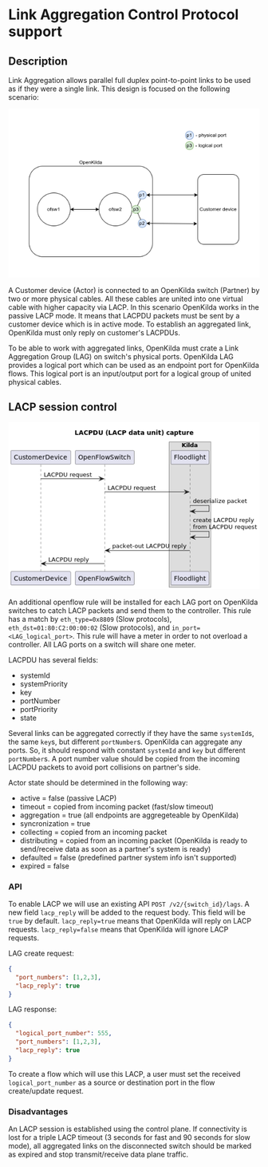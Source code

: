 # Link Aggregation Control Protocol support

## Description

Link Aggregation allows parallel full duplex point-to-point links to be used as if they were a single link.
This design is focused on the following scenario:

![LACP usage scenario](lacp-usage-scenario.png "LACP usage scenario")  

A Customer device (Actor) is connected to an OpenKilda switch (Partner) by two or more physical cables.
All these cables are united into one virtual cable with higher capacity via LACP.
In this scenario OpenKilda works in the passive LACP mode. It means that LACPDU packets must be sent by a customer device which is in active mode.
To establish an aggregated link, OpenKilda must only reply on customer's LACPDUs.

To be able to work with aggregated links, OpenKilda must crate a Link Aggregation Group (LAG) on switch's physical ports.
OpenKilda LAG provides a logical port which can be used as an endpoint port for OpenKilda flows. 
This logical port is an input/output port for a logical group of united physical cables.

## LACP session control

![LACPDU capture](lacpdu-capture.png "LACPDU capture")

An additional openflow rule will be installed for each LAG port on OpenKilda switches to catch LACP packets and send them 
to the controller. This rule has a match by `eth_type=0x8809` (Slow protocols), `eth_dst=01:80:C2:00:00:02` (Slow protocols),
and `in_port=<LAG_logical_port>`.
This rule will have a meter in order to not overload a controller. All LAG ports on a switch will share one meter.

LACPDU has several fields:
* systemId
* systemPriority
* key
* portNumber
* portPriority
* state

Several links can be aggregated correctly if they have the same `systemId`s, the same `key`s, but different `portNumber`s. 
OpenKilda can aggregate any ports. So, it should respond with constant `systemId` and `key` but different `portNumber`s.
A port number value should be copied from the incoming LACPDU packets to avoid port collisions on partner's side. 

Actor state should be determined in the following way:
* active = false (passive LACP)
* timeout = copied from incoming packet (fast/slow timeout)
* aggregation = true (all endpoints are aggregeteable by OpenKilda)
* syncronization = true
* collecting = copied from an incoming packet
* distributing = copied from an incoming packet (OpenKilda is ready to send/receive data as soon as a partner's system is ready)
* defaulted = false (predefined partner system info isn't supported)
* expired = false

### API 

To enable LACP we will use an existing API `POST /v2/{switch_id}/lags`.
A new field `lacp_reply` will be added to the request body. This field will be `true` by default. 
`lacp_reply=true` means that OpenKilda will reply on LACP requests.
`lacp_reply=false` means that OpenKilda will ignore LACP requests.

LAG create request:
```json
{
  "port_numbers": [1,2,3],
  "lacp_reply": true
}
```

LAG response:
```json
{
  "logical_port_number": 555,
  "port_numbers": [1,2,3],
  "lacp_reply": true
}
```

To create a flow which will use this LACP, a user must set the received `logical_port_number` as a source or destination port 
in the flow create/update request.

### Disadvantages

An LACP session is established using the control plane. If connectivity is lost for a triple LACP timeout
(3 seconds for fast and 90 seconds for slow mode), all aggregated links on the disconnected switch should be marked as 
expired and stop transmit/receive data plane traffic.
